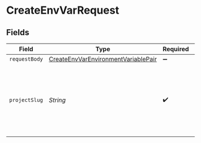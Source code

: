 # CreateEnvVarRequest


## Fields

| Field                                                                                                 | Type                                                                                                  | Required                                                                                              | Description                                                                                           |
| ----------------------------------------------------------------------------------------------------- | ----------------------------------------------------------------------------------------------------- | ----------------------------------------------------------------------------------------------------- | ----------------------------------------------------------------------------------------------------- |
| `requestBody`                                                                                         | [CreateEnvVarEnvironmentVariablePair](../../models/operations/CreateEnvVarEnvironmentVariablePair.md) | :heavy_minus_sign:                                                                                    | N/A                                                                                                   |
| `projectSlug`                                                                                         | *String*                                                                                              | :heavy_check_mark:                                                                                    | Project slug in the form `vcs-slug/org-name/repo-name`. The `/` characters may be URL-escaped.        |